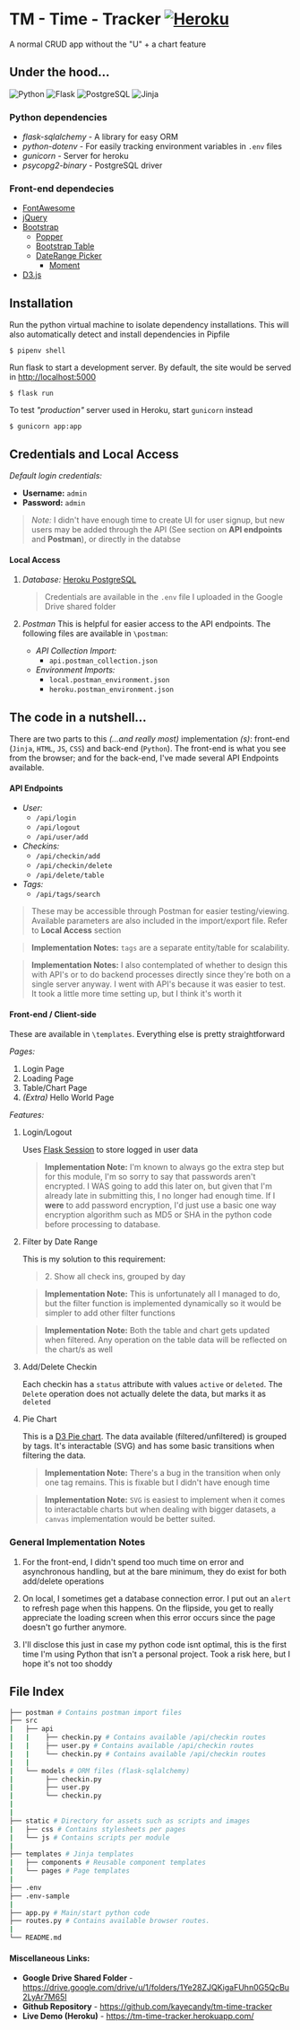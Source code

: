 # TM - Time - Tracker [![Heroku](https://img.shields.io/static/v1?label=Hosted%20on&message=Heroku&color=6567a5&style=for-the-badge&logo=heroku)](https://tm-time-tracker.herokuapp.com/)

A normal CRUD app without the "U" + a chart feature



## Under the hood...
![Python](https://img.shields.io/static/v1?label=Language&message=Python&color=3776AB&style=flat-square&logo=python) ![Flask](https://img.shields.io/static/v1?label=Framework&message=Flask&color=000000&style=flat-square&logo=flask) ![PostgreSQL](https://img.shields.io/static/v1?label=DB&message=postgresql&color=000000&style=flat-square&logo=postgresql) ![Jinja](https://img.shields.io/static/v1?label=Template&message=Jinja&color=B41717&style=flat-square&logo=jinja)

### Python dependencies
- _flask-sqlalchemy_ - A library for easy ORM
- _python-dotenv_ - For easily tracking environment variables in `.env` files
- _gunicorn_ - Server for heroku
- _psycopg2-binary_ - PostgreSQL driver


### Front-end dependecies
* [FontAwesome](https://fontawesome.com/)
* [jQuery](https://jquery.com/)
* [Bootstrap](https://getbootstrap.com/)
    * [Popper](https://popper.js.org/)
    * [Bootstrap Table](https://bootstrap-table.com/)
    * [DateRange Picker](https://www.daterangepicker.com/)
        * [Moment](https://momentjs.com/)
* [D3.js](https://d3js.org/)



## Installation

Run the python virtual machine to isolate dependency installations. This will also automatically detect and install dependencies in Pipfile
```
$ pipenv shell
```

Run flask to start a development server. By default, the site would be served in [http://localhost:5000](http://localhost:5000)

```
$ flask run
```


To test _"production"_ server used in Heroku, start `gunicorn` instead
```
$ gunicorn app:app
```


## Credentials and Local Access

_Default login credentials:_
* **Username:** `admin`
* **Password:** `admin`

> *Note:* I didn't have enough time to create UI for user signup, but new users may be added through the API (See section on **API endpoints** and **Postman**), or directly in the databse


#### Local Access
1. *Database:* [Heroku PostgreSQL](https://devcenter.heroku.com/articles/heroku-postgresql)   
    
    > Credentials are available in the `.env` file I uploaded in the Google Drive shared folder 


2. *Postman*
    This is helpful for easier access to the API endpoints. The following files are available in `\postman`:
    * *API Collection Import:* 
        * `api.postman_collection.json`
    * *Environment Imports:* 
        * `local.postman_environment.json`
        * `heroku.postman_environment.json`




## The code in a nutshell...

There are two parts to this _(...and really most)_ implementation *(s)*: front-end (`Jinja`, `HTML`, `JS`, `CSS`) and back-end (`Python`). The front-end is what you see from the browser; and for the back-end, I've made several API Endpoints available.

#### API Endpoints

* *User:*
    * `/api/login`
    * `/api/logout`
    * `/api/user/add`
* *Checkins:*
    * `/api/checkin/add`
    * `/api/checkin/delete`
    * `/api/delete/table`
* *Tags:*
    * `/api/tags/search`

> These may be accessible through Postman for easier testing/viewing. Available parameters are also included in the import/export file. Refer to **Local Access** section

> **Implementation Notes:** `tags` are a separate entity/table for scalability. 

> **Implementation Notes:** I also contemplated of whether to design this with API's or to  do backend processes directly since they're both on a single server anyway. I went with API's because it was easier to test. It took a little more time setting up, but I think it's worth it


#### Front-end / Client-side
These are available in `\templates`. Everything else is pretty straightforward

*Pages:*
1. Login Page
2. Loading Page
3. Table/Chart Page
4. _(Extra)_ Hello World Page


*Features:*
1. Login/Logout

    Uses [Flask Session](https://flask-session.readthedocs.io/en/latest/) to store logged in user data

    > **Implementation Note:** I'm known to always go the extra step but for this module, I'm so sorry to say that passwords aren't encrypted. I WAS going to add this later on, but given that I'm already late in submitting this, I no longer had enough time. If I **were** to add password encryption, I'd just use a basic one way encryption algorithm such as MD5 or SHA in the python code before processing to database.
    
2. Filter by Date Range

    This is my solution to this requirement:
    > 2\. Show all check ins, grouped by day

    > **Implementation Note:** This is unfortunately all I managed to do, but the filter function is implemented dynamically so it would be simpler to add other filter functions
    
    > **Implementation Note:** Both the table and chart gets updated when filtered. Any operation on the table data will be reflected on the chart/s as well
    
3. Add/Delete Checkin

    Each checkin has a `status` attribute with values `active` or `deleted`. The `Delete` operation does not actually delete the data, but marks it as `deleted`

4. Pie Chart

    This is a [D3 Pie chart](https://observablehq.com/@d3/pie-chart). The data available (filtered/unfiltered) is grouped by tags. It's interactable (SVG) and has some basic transitions when filtering the data.
    
    > **Implementation Note:** There's a bug in the transition when only one tag remains. This is fixable but I didn't have enough time

    > **Implementation Note:** `SVG` is easiest to implement when it comes to interactable charts but when dealing with bigger datasets, a `canvas` implementation would be better suited.
    
    

### General Implementation Notes
1. For the front-end, I didn't spend too much time on error and asynchronous handling, but at the bare minimum, they do exist for both add/delete operations


2. On local, I sometimes get a database connection error. I put out an `alert` to refresh page when this happens. On the flipside, you get to really appreciate the loading screen when this error occurs since the page doesn't go further anymore.

3. I'll disclose this just in case my python code isnt optimal, this is the first time I'm using Python that isn't a personal project. Took a risk here, but I hope it's not too shoddy


## File Index
```bash
├── postman # Contains postman import files
├── src
|   ├── api
|   |    ├── checkin.py # Contains available /api/checkin routes
|   |    ├── user.py # Contains available /api/checkin routes
|   |    └── checkin.py # Contains available /api/checkin routes
|   |
|   └── models # ORM files (flask-sqlalchemy)
|        ├── checkin.py
|        ├── user.py
|        └── checkin.py
|   
| 
├── static # Directory for assets such as scripts and images
|   ├── css # Contains stylesheets per pages
|   └── js # Contains scripts per module
| 
├── templates # Jinja templates
|   ├── components # Reusable component templates
|   └── pages # Page templates
|
├── .env
├── .env-sample
|
├── app.py # Main/start python code
├── routes.py # Contains available browser routes.
|
└── README.md                

```

#### Miscellaneous Links:
* **Google Drive Shared Folder** - https://drive.google.com/drive/u/1/folders/1Ye28ZJQKigaFUhn0G5QcBu2LyAr7M65I
* **Github Repository** - https://github.com/kayecandy/tm-time-tracker
* **Live Demo (Heroku)** - https://tm-time-tracker.herokuapp.com/
